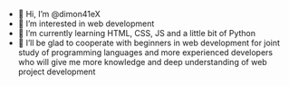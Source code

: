 - 👋 Hi, I’m @dimon41eX
- 👀 I’m interested in web development
- 🌱 I’m currently learning HTML, CSS, JS and a little bit of Python
- 💞️ I’ll be glad to cooperate with beginners in web development for joint study of programming languages ​​and more experienced developers who will give me more knowledge and deep understanding of web project development

<!---
dimon41eX/dimon41eX is a ✨ special ✨ repository because its `README.md` (this file) appears on your GitHub profile.
You can click the Preview link to take a look at your changes. - 📫 How to reach me ...
- 😄 Pronouns: ...
- ⚡ Fun fact: ...

--->
